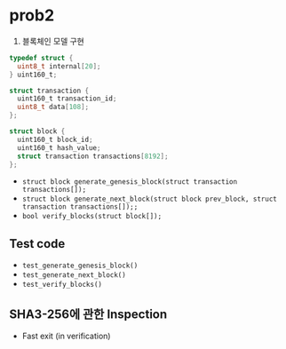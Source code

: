 # prob2

1. 블록체인 모델 구현
```c
typedef struct {
  uint8_t internal[20];
} uint160_t;

struct transaction {
  uint160_t transaction_id;
  uint8_t data[108];
};

struct block {
  uint160_t block_id;
  uint160_t hash_value;
  struct transaction transactions[8192];
};
```
- `struct block generate_genesis_block(struct transaction transactions[]);`
- `struct block generate_next_block(struct block prev_block, struct transaction transactions[]);;`
- `bool verify_blocks(struct block[]);`

## Test code
- `test_generate_genesis_block()`
- `test_generate_next_block()`
- `test_verify_blocks()`

## SHA3-256에 관한 Inspection
- Fast exit (in verification)
